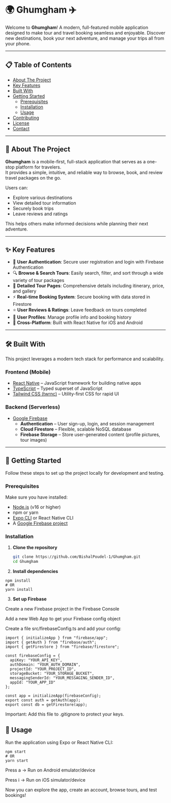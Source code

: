 # 🌍 Ghumgham ✈️

Welcome to **Ghumgham**! A modern, full-featured mobile application designed to make tour and travel booking seamless and enjoyable. Discover new destinations, book your next adventure, and manage your trips all from your phone.

---

## 📋 Table of Contents
- [About The Project](#-about-the-project)
- [Key Features](#-key-features)
- [Built With](#-built-with)
- [Getting Started](#-getting-started)
  - [Prerequisites](#prerequisites)
  - [Installation](#installation)
  - [Usage](#usage)
- [Contributing](#-contributing)
- [License](#-license)
- [Contact](#-contact)

---

## 🌟 About The Project

**Ghumgham** is a mobile-first, full-stack application that serves as a one-stop platform for travelers.  
It provides a simple, intuitive, and reliable way to browse, book, and review travel packages on the go.  

Users can:
- Explore various destinations
- View detailed tour information
- Securely book trips
- Leave reviews and ratings  

This helps others make informed decisions while planning their next adventure.

---

## ✨ Key Features

- 🔐 **User Authentication**: Secure user registration and login with Firebase Authentication  
- 🔍 **Browse & Search Tours**: Easily search, filter, and sort through a wide variety of tour packages  
- 📝 **Detailed Tour Pages**: Comprehensive details including itinerary, price, and gallery  
- ⚡ **Real-time Booking System**: Secure booking with data stored in Firestore  
- ⭐ **User Reviews & Ratings**: Leave feedback on tours completed  
- 👤 **User Profiles**: Manage profile info and booking history  
- 📱 **Cross-Platform**: Built with React Native for iOS and Android  

---

## 🛠️ Built With

This project leverages a modern tech stack for performance and scalability.

### Frontend (Mobile)
- [React Native](https://reactnative.dev/) – JavaScript framework for building native apps  
- [TypeScript](https://www.typescriptlang.org/) – Typed superset of JavaScript  
- [Tailwind CSS (twrnc)](https://github.com/jaredh159/tailwind-react-native-classnames) – Utility-first CSS for rapid UI  

### Backend (Serverless)
- [Google Firebase](https://firebase.google.com/)  
  - **Authentication** – User sign-up, login, and session management  
  - **Cloud Firestore** – Flexible, scalable NoSQL database  
  - **Firebase Storage** – Store user-generated content (profile pictures, tour images)  

---

## 🚀 Getting Started

Follow these steps to set up the project locally for development and testing.

### Prerequisites
Make sure you have installed:
- [Node.js](https://nodejs.org/) (v16 or higher)  
- npm or yarn  
- [Expo CLI](https://docs.expo.dev/get-started/installation/) or React Native CLI  
- A [Google Firebase project](https://firebase.google.com/)  

### Installation

1. **Clone the repository**
   ```bash
   git clone https://github.com/BishalPoudel-1/Ghumgham.git
   cd Ghumgham
   ```
2. **Install dependencies**
```
npm install
# OR
yarn install
```

3. **Set up Firebase**

Create a new Firebase project in the Firebase Console

Add a new Web App to get your Firebase config object

Create a file src/firebaseConfig.ts and add your config:
```
import { initializeApp } from "firebase/app";
import { getAuth } from "firebase/auth";
import { getFirestore } from "firebase/firestore";

const firebaseConfig = {
  apiKey: "YOUR_API_KEY",
  authDomain: "YOUR_AUTH_DOMAIN",
  projectId: "YOUR_PROJECT_ID",
  storageBucket: "YOUR_STORAGE_BUCKET",
  messagingSenderId: "YOUR_MESSAGING_SENDER_ID",
  appId: "YOUR_APP_ID"
};

const app = initializeApp(firebaseConfig);
export const auth = getAuth(app);
export const db = getFirestore(app);
```

Important: Add this file to .gitignore to protect your keys.

## 🏃 Usage

Run the application using Expo or React Native CLI:
```
npm start
# OR
yarn start
```

Press a → Run on Android emulator/device

Press i → Run on iOS simulator/device

Now you can explore the app, create an account, browse tours, and test bookings!
